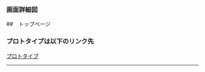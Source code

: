 ### 画面詳細図
##　トップページ
### プロトタイプは以下のリンク先
[プロトタイプ](https://www.figma.com/file/oSyALmPTjjaWxJxlWsZPMI/Untitled?node-id=0%3A1)
*****
